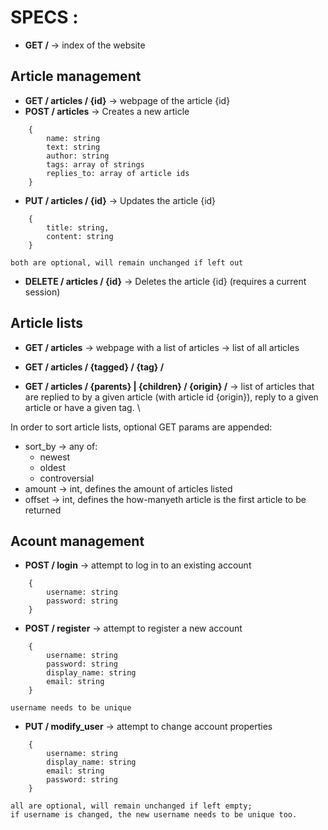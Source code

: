 # SPECS : 

* __GET /__ -> index of the website

## Article management
* __GET / articles / {id}__ -> webpage of the article {id}
* __POST / articles__ -> Creates a new article
```
    {
		name: string
		text: string
		author: string
		tags: array of strings
		replies_to: array of article ids
    }
```
* __PUT / articles / {id}__ -> Updates the article {id}
```
    {
		title: string,
		content: string
    } 
```
	both are optional, will remain unchanged if left out
* __DELETE / articles / {id}__ -> Deletes the article {id} (requires a current session)

## Article lists

* __GET / articles__ -> webpage with a list of articles
    -> list of all articles 

* __GET / articles / {tagged} / {tag} /__
* __GET / articles / {parents} | {children} / {origin} /__
    -> list of articles that are replied to by a given article (with article id {origin}), reply to a given article or have a given tag. \\

In order to sort article lists, optional GET params are appended:
* sort_by -> any of:
    * newest
    * oldest
    * controversial
* amount -> int, defines the amount of articles listed
* offset -> int, defines the how-manyeth article is the first article to be returned
## Acount management

* __POST / login__ -> attempt to log in to an existing account
```
	{
		username: string
		password: string
	}
```
* __POST / register__ -> attempt to register a new account
```
	{
		username: string
		password: string
		display_name: string
		email: string
	} 
```
	username needs to be unique
* __PUT / modify_user__ -> attempt to change account properties
```
	{
		username: string
		display_name: string
		email: string
		password: string
	} 
```
	all are optional, will remain unchanged if left empty; 
	if username is changed, the new username needs to be unique too.

